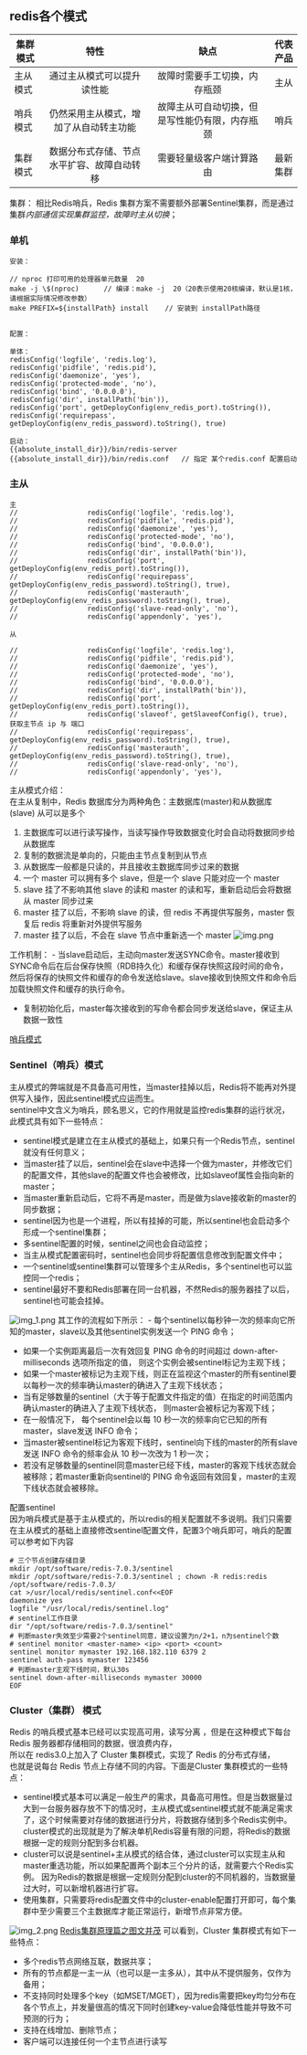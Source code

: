 ## redis各个模式

|  集群模式   |  特性   | 缺点  |  代表产品   |
| --------- | :----: | :----: | --------:|
|  主从模式   |   通过主从模式可以提升读性能  | 故障时需要手工切换，内存瓶颈  | 主从   |
|  哨兵模式   |  仍然采用主从模式，增加了从自动转主功能   | 故障主从可自动切换，但是写性能仍有限，内存瓶颈   | 哨兵   |
|  集群模式   |  数据分布式存储、节点水平扩容、故障自动转移  | 需要轻量级客户端计算路由   |最新集群   |  

集群： 相比Redis哨兵，Redis 集群方案不需要额外部署Sentinel集群，而是通过集群*内部通信实现集群监控，故障时主从切换*；

### 单机
```shell
安装：

// nproc 打印可用的处理器单元数量  20
make -j \$(nproc)      // 编译：make -j  20（20表示使用20核编译，默认是1核，请根据实际情况修改参数）
make PREFIX=${installPath} install    // 安装到 installPath路径


配置：

单体：
redisConfig('logfile', 'redis.log'),
redisConfig('pidfile', 'redis.pid'),
redisConfig('daemonize', 'yes'),
redisConfig('protected-mode', 'no'),
redisConfig('bind', '0.0.0.0'),
redisConfig('dir', installPath('bin')),
redisConfig('port', getDeployConfig(env_redis_port).toString()),
redisConfig('requirepass', getDeployConfig(env_redis_password).toString(), true)

启动：
{{absolute_install_dir}}/bin/redis-server {{absolute_install_dir}}/bin/redis.conf   // 指定 某个redis.conf 配置启动
```

### 主从
```shell
主
//                 redisConfig('logfile', 'redis.log'),
//                 redisConfig('pidfile', 'redis.pid'),
//                 redisConfig('daemonize', 'yes'),
//                 redisConfig('protected-mode', 'no'),
//                 redisConfig('bind', '0.0.0.0'),
//                 redisConfig('dir', installPath('bin')),
//                 redisConfig('port', getDeployConfig(env_redis_port).toString()),
//                 redisConfig('requirepass', getDeployConfig(env_redis_password).toString(), true),
//                 redisConfig('masterauth', getDeployConfig(env_redis_password).toString(), true),
//                 redisConfig('slave-read-only', 'no'),
//                 redisConfig('appendonly', 'yes'),

从

//                 redisConfig('logfile', 'redis.log'),
//                 redisConfig('pidfile', 'redis.pid'),
//                 redisConfig('daemonize', 'yes'),
//                 redisConfig('protected-mode', 'no'),
//                 redisConfig('bind', '0.0.0.0'),
//                 redisConfig('dir', installPath('bin')),
//                 redisConfig('port', getDeployConfig(env_redis_port).toString()),
//                 redisConfig('slaveof', getSlaveofConfig(), true),    获取主节点 ip 与 端口
//                 redisConfig('requirepass', getDeployConfig(env_redis_password).toString(), true),
//                 redisConfig('masterauth', getDeployConfig(env_redis_password).toString(), true),
//                 redisConfig('slave-read-only', 'no'),
//                 redisConfig('appendonly', 'yes'),

```
主从模式介绍：  
在主从复制中，Redis 数据库分为两种角色：主数据库(master)和从数据库(slave) 从可以是多个  
1. 主数据库可以进行读写操作，当读写操作导致数据变化时会自动将数据同步给从数据库
2. 复制的数据流是单向的，只能由主节点复制到从节点
3. 从数据库一般都是只读的，并且接收主数据库同步过来的数据
4. 一个 master 可以拥有多个 slave，但是一个 slave 只能对应一个 master
5. slave 挂了不影响其他 slave 的读和 master 的读和写，重新启动后会将数据从 master 同步过来
6. master 挂了以后，不影响 slave 的读，但 redis 不再提供写服务，master 恢复后 redis 将重新对外提供写服务
7. master 挂了以后，不会在 slave 节点中重新选一个 master
![img.png](img.png)

工作机制： - 当slave启动后，主动向master发送SYNC命令。master接收到SYNC命令后在后台保存快照（RDB持久化）和缓存保存快照这段时间的命令，
然后将保存的快照文件和缓存的命令发送给slave。slave接收到快照文件和命令后加载快照文件和缓存的执行命令。 
- 复制初始化后，master每次接收到的写命令都会同步发送给slave，保证主从数据一致性  

[哨兵模式](https://zhuanlan.zhihu.com/p/584884583)
### Sentinel（哨兵）模式
主从模式的弊端就是不具备高可用性，当master挂掉以后，Redis将不能再对外提供写入操作，因此sentinel模式应运而生。  
sentinel中文含义为哨兵，顾名思义，它的作用就是监控redis集群的运行状况，此模式具有如下一些特点：  
* sentinel模式是建立在主从模式的基础上，如果只有一个Redis节点，sentinel就没有任何意义； 
* 当master挂了以后，sentinel会在slave中选择一个做为master，并修改它们的配置文件，其他slave的配置文件也会被修改，比如slaveof属性会指向新的master；
* 当master重新启动后，它将不再是master，而是做为slave接收新的master的同步数据；
* sentinel因为也是一个进程，所以有挂掉的可能，所以sentinel也会启动多个形成一个sentinel集群；
* 多sentinel配置的时候，sentinel之间也会自动监控；
* 当主从模式配置密码时，sentinel也会同步将配置信息修改到配置文件中；
* 一个sentinel或sentinel集群可以管理多个主从Redis，多个sentinel也可以监控同一个redis；
* sentinel最好不要和Redis部署在同一台机器，不然Redis的服务器挂了以后，sentinel也可能会挂掉。

![img_1.png](img_1.png)
其工作的流程如下所示： - 每个sentinel以每秒钟一次的频率向它所知的master，slave以及其他sentinel实例发送一个 PING 命令； 
- 如果一个实例距离最后一次有效回复 PING 命令的时间超过 down-after-milliseconds 选项所指定的值， 则这个实例会被sentinel标记为主观下线；
- 如果一个master被标记为主观下线，则正在监视这个master的所有sentinel要以每秒一次的频率确认master的确进入了主观下线状态； 
- 当有足够数量的sentinel（大于等于配置文件指定的值）在指定的时间范围内确认master的确进入了主观下线状态， 则master会被标记为客观下线；
- 在一般情况下， 每个sentinel会以每 10 秒一次的频率向它已知的所有master，slave发送 INFO 命令； 
- 当master被sentinel标记为客观下线时，sentinel向下线的master的所有slave发送 INFO 命令的频率会从 10 秒一次改为 1 秒一次； 
- 若没有足够数量的sentinel同意master已经下线，master的客观下线状态就会被移除；若master重新向sentinel的 PING 命令返回有效回复，master的主观下线状态就会被移除。

配置sentinel  
因为哨兵模式是基于主从模式的，所以redis的相关配置就不多说明。我们只需要在主从模式的基础上直接修改sentinel配置文件，配置3个哨兵即可，哨兵的配置可以参考如下内容  
```shell
# 三个节点创建存储目录
mkdir /opt/software/redis-7.0.3/sentinel
mkdir /opt/software/redis-7.0.3/sentinel ; chown -R redis:redis /opt/software/redis-7.0.3/
cat >/usr/local/redis/sentinel.conf<<EOF
daemonize yes
logfile "/usr/local/redis/sentinel.log"
# sentinel工作目录
dir "/opt/software/redis-7.0.3/sentinel"
# 判断master失效至少需要2个sentinel同意，建议设置为n/2+1，n为sentinel个数
# sentinel monitor <master-name> <ip> <port> <count>
sentinel monitor mymaster 192.168.182.110 6379 2
sentinel auth-pass mymaster 123456
# 判断master主观下线时间，默认30s
sentinel down-after-milliseconds mymaster 30000
EOF
```
### Cluster（集群） 模式
Redis 的哨兵模式基本已经可以实现高可用，读写分离 ，但是在这种模式下每台 Redis 服务器都存储相同的数据，很浪费内存，  
所以在 redis3.0上加入了 Cluster 集群模式，实现了 Redis 的分布式存储，  
也就是说每台 Redis 节点上存储不同的内容。下面是Cluster 集群模式的一些特点：  
* sentinel模式基本可以满足一般生产的需求，具备高可用性。但是当数据量过大到一台服务器存放不下的情况时，主从模式或sentinel模式就不能满足需求了，这个时候需要对存储的数据进行分片，将数据存储到多个Redis实例中。
  cluster模式的出现就是为了解决单机Redis容量有限的问题，将Redis的数据根据一定的规则分配到多台机器。
* cluster可以说是sentinel+主从模式的结合体，通过cluster可以实现主从和master重选功能，所以如果配置两个副本三个分片的话，就需要六个Redis实例。
  因为Redis的数据是根据一定规则分配到cluster的不同机器的，当数据量过大时，可以新增机器进行扩容。
* 使用集群，只需要将redis配置文件中的cluster-enable配置打开即可，每个集群中至少需要三个主数据库才能正常运行，新增节点非常方便。

![img_2.png](img_2.png)
[Redis集群原理篇之图文并茂](https://blog.51cto.com/u_14035463/5584244)
可以看到，Cluster 集群模式有如下一些特点： 
- 多个redis节点网络互联，数据共享； 
- 所有的节点都是一主一从（也可以是一主多从），其中从不提供服务，仅作为备用； 
- 不支持同时处理多个key（如MSET/MGET），因为redis需要把key均匀分布在各个节点上，并发量很高的情况下同时创建key-value会降低性能并导致不可预测的行为； 
- 支持在线增加、删除节点； 
- 客户端可以连接任何一个主节点进行读写



